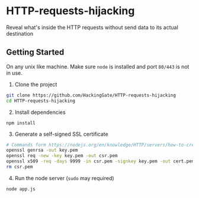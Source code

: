 # HTTP-requests-hijacking
Reveal what's inside the HTTP requests without send data to its actual destination

## Getting Started

On any unix like machine. Make sure `node` is installed and port `80/443` is not in use.

1. Clone the project
```sh
git clone https://github.com/HackingGate/HTTP-requests-hijacking
cd HTTP-requests-hijacking
```

2. Install dependencies
```
npm install
```

3. Generate a self-signed SSL certificate
```sh
# Commands form https://nodejs.org/en/knowledge/HTTP/servers/how-to-create-a-HTTPS-server/
openssl genrsa -out key.pem
openssl req -new -key key.pem -out csr.pem
openssl x509 -req -days 9999 -in csr.pem -signkey key.pem -out cert.pem
rm csr.pem
```

4. Run the node server (`sudo` may required)
```sh
node app.js
```

